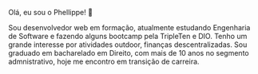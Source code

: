Olá, eu sou o Phellippe! 👋

Sou desenvolvedor web em formação, atualmente estudando Engenharia de Software e fazendo alguns bootcamp pela TripleTen e DIO. Tenho um grande interesse por atividades outdoor, finanças descentralizadas. 
Sou graduado em bacharelado em Direito, com mais de 10 anos no segmento admnistrativo, hoje me encontro em transição de carreira. 
